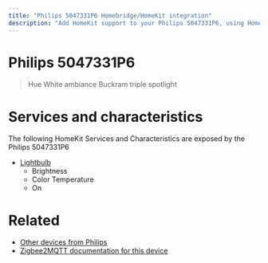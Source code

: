 ```yaml
---
title: "Philips 5047331P6 Homebridge/HomeKit integration"
description: "Add HomeKit support to your Philips 5047331P6, using Homebridge, Zigbee2MQTT and homebridge-z2m."
---
```

<!---
This file has been GENERATED using src/docgen/docgen.ts
DO NOT EDIT THIS FILE MANUALLY!
-->
# Philips 5047331P6
> Hue White ambiance Buckram triple spotlight


# Services and characteristics
The following HomeKit Services and Characteristics are exposed by
the Philips 5047331P6

* [Lightbulb](../../light.md)
  * Brightness
  * Color Temperature
  * On


# Related
* [Other devices from Philips](../index.md#philips)
* [Zigbee2MQTT documentation for this device](https://www.zigbee2mqtt.io/devices/5047331P6.html)